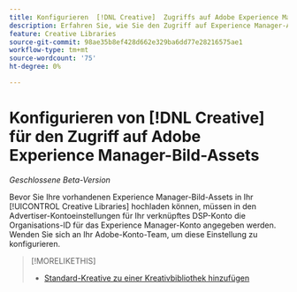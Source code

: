 ```yaml
---
title: Konfigurieren  [!DNL Creative]  Zugriffs auf Adobe Experience Manager-Bild-Assets
description: Erfahren Sie, wie Sie den Zugriff auf Experience Manager-Assets in  [!DNL Creative].
feature: Creative Libraries
source-git-commit: 98ae35b8ef428d662e329ba6dd77e28216575ae1
workflow-type: tm+mt
source-wordcount: '75'
ht-degree: 0%

---
```


# Konfigurieren von [!DNL Creative] für den Zugriff auf Adobe Experience Manager-Bild-Assets

*Geschlossene Beta-Version*

Bevor Sie Ihre vorhandenen Experience Manager-Bild-Assets in Ihr [!UICONTROL Creative Libraries] hochladen können, müssen in den Advertiser-Kontoeinstellungen für Ihr verknüpftes DSP-Konto die Organisations-ID für das Experience Manager-Konto angegeben werden. Wenden Sie sich an Ihr Adobe-Konto-Team, um diese Einstellung zu konfigurieren.

>[!MORELIKETHIS]
>
>* [Standard-Kreative zu einer Kreativbibliothek hinzufügen](creative-add-standard.md)
